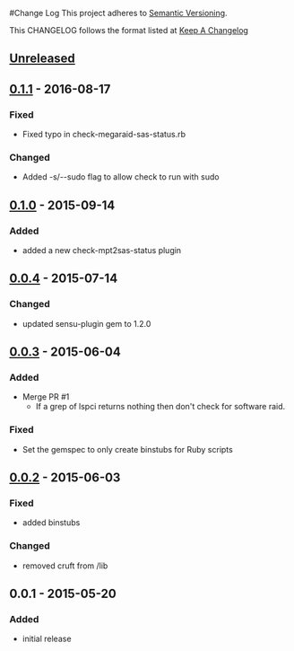 #Change Log
This project adheres to [Semantic Versioning](http://semver.org/).

This CHANGELOG follows the format listed at [Keep A Changelog](http://keepachangelog.com/)

## [Unreleased]

## [0.1.1] - 2016-08-17
### Fixed
- Fixed typo in check-megaraid-sas-status.rb

### Changed
- Added -s/--sudo flag to allow check to run with sudo

## [0.1.0] - 2015-09-14
### Added
- added a new check-mpt2sas-status plugin

## [0.0.4] - 2015-07-14
### Changed
- updated sensu-plugin gem to 1.2.0

## [0.0.3] - 2015-06-04
### Added
- Merge PR #1
    - If a grep of lspci returns nothing then don't check for software raid.

### Fixed
- Set the gemspec to only create binstubs for Ruby scripts

## [0.0.2] - 2015-06-03
### Fixed
- added binstubs

### Changed
- removed cruft from /lib

## 0.0.1 - 2015-05-20
### Added
- initial release

[unreleased]: https://github.com/sensu-plugins/sensu-plugins-raid-checks/compare/0.1.1...HEAD
[0.1.1]: https://github.com/sensu-plugins/sensu-plugins-raid-checks/compare/0.1.0...0.1.1
[0.1.0]: https://github.com/sensu-plugins/sensu-plugins-raid-checks/compare/0.0.4...0.1.0
[0.0.4]: https://github.com/sensu-plugins/sensu-plugins-raid-checks/compare/0.0.3...0.0.4
[0.0.3]: https://github.com/sensu-plugins/sensu-plugins-raid-checks/compare/0.0.2...0.0.3
[0.0.2]: https://github.com/sensu-plugins/sensu-plugins-raid-checks/compare/0.0.1...0.0.2
